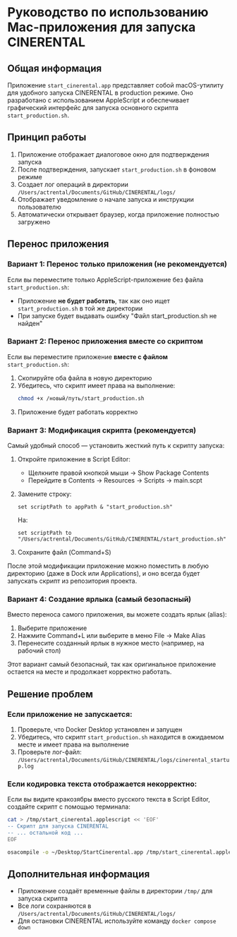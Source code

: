 # Руководство по использованию Mac-приложения для запуска CINERENTAL

## Общая информация

Приложение `start_cinerental.app` представляет собой macOS-утилиту для удобного запуска CINERENTAL в production режиме.
Оно разработано с использованием AppleScript и обеспечивает графический интерфейс для запуска основного скрипта `start_production.sh`.

## Принцип работы

1. Приложение отображает диалоговое окно для подтверждения запуска
2. После подтверждения, запускает `start_production.sh` в фоновом режиме
3. Создает лог операций в директории `/Users/actrental/Documents/GitHub/CINERENTAL/logs/`
4. Отображает уведомление о начале запуска и инструкции пользователю
5. Автоматически открывает браузер, когда приложение полностью загружено

## Перенос приложения

### Вариант 1: Перенос только приложения (не рекомендуется)

Если вы переместите только AppleScript-приложение без файла `start_production.sh`:

- Приложение **не будет работать**, так как оно ищет `start_production.sh` в той же директории
- При запуске будет выдавать ошибку "Файл start_production.sh не найден"

### Вариант 2: Перенос приложения вместе со скриптом

Если вы переместите приложение **вместе с файлом** `start_production.sh`:

1. Скопируйте оба файла в новую директорию
2. Убедитесь, что скрипт имеет права на выполнение:
   ```bash
   chmod +x /новый/путь/start_production.sh
   ```
3. Приложение будет работать корректно

### Вариант 3: Модификация скрипта (рекомендуется)

Самый удобный способ — установить жесткий путь к скрипту запуска:

1. Откройте приложение в Script Editor:
   - Щелкните правой кнопкой мыши → Show Package Contents
   - Перейдите в Contents → Resources → Scripts → main.scpt

2. Замените строку:
   ```applescript
   set scriptPath to appPath & "start_production.sh"
   ```
   На:
   ```applescript
   set scriptPath to "/Users/actrental/Documents/GitHub/CINERENTAL/start_production.sh"
   ```

3. Сохраните файл (Command+S)

После этой модификации приложение можно поместить в любую директорию (даже в Dock или Applications), и оно всегда будет запускать скрипт из репозитория проекта.

### Вариант 4: Создание ярлыка (самый безопасный)

Вместо переноса самого приложения, вы можете создать ярлык (alias):

1. Выберите приложение
2. Нажмите Command+L или выберите в меню File → Make Alias
3. Перенесите созданный ярлык в нужное место (например, на рабочий стол)

Этот вариант самый безопасный, так как оригинальное приложение остается на месте и продолжает корректно работать.

## Решение проблем

### Если приложение не запускается:

1. Проверьте, что Docker Desktop установлен и запущен
2. Убедитесь, что скрипт `start_production.sh` находится в ожидаемом месте и имеет права на выполнение
3. Проверьте лог-файл: `/Users/actrental/Documents/GitHub/CINERENTAL/logs/cinerental_startup.log`

### Если кодировка текста отображается некорректно:

Если вы видите кракозябры вместо русского текста в Script Editor, создайте скрипт с помощью терминала:

```bash
cat > /tmp/start_cinerental.applescript << 'EOF'
-- Скрипт для запуска CINERENTAL
-- ... остальной код ...
EOF

osacompile -o ~/Desktop/StartCinerental.app /tmp/start_cinerental.applescript
```

## Дополнительная информация

- Приложение создаёт временные файлы в директории `/tmp/` для запуска скрипта
- Все логи сохраняются в `/Users/actrental/Documents/GitHub/CINERENTAL/logs/`
- Для остановки CINERENTAL используйте команду `docker compose down`
